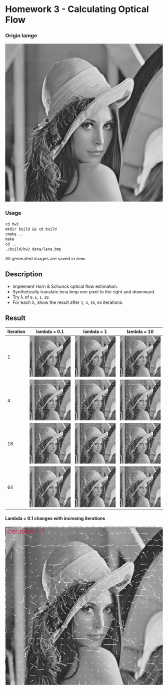 # Homework 3 - Calculating Optical Flow

### Origin Iamge
![lena](data/lena.bmp)

### Usage
```
cd hw3
mkdir build && cd build
cmake ..
make
cd ..
./build/hw3 data/lena.bmp
```
All generated images are saved in `demo`

## Description
* Implement Horn & Schunck optical flow estimation.
* Synthetically translate lena.bmp one pixel to the right and downward.
* Try λ of `0.1`, `1`, `10`.
* For each λ, show the result after `1`, `4`, `16`, `64` iterations.

## Result
|Iteration|lambda = 0.1|lambda = 1|lambda = 10|
|-|-|-|-|
|1|![HornSchunck_iter1_lamb0.1](demo/HornSchunck_iter1_lamb0.1.jpg)|![HornSchunck_iter1_lamb1](demo/HornSchunck_iter1_lamb1.jpg)|![HornSchunck_iter1_lamb10](demo/HornSchunck_iter1_lamb10.jpg)|
|4|![HornSchunck_iter4_lamb0.1](demo/HornSchunck_iter4_lamb0.1.jpg)|![HornSchunck_iter4_lamb1](demo/HornSchunck_iter4_lamb1.jpg)|![HornSchunck_iter4_lamb10](demo/HornSchunck_iter4_lamb10.jpg)|
|16|![HornSchunck_iter16_lamb0.1](demo/HornSchunck_iter16_lamb0.1.jpg)|![HornSchunck_iter16_lamb1](demo/HornSchunck_iter16_lamb1.jpg)|![HornSchunck_iter16_lamb10](demo/HornSchunck_iter16_lamb10.jpg)|
|64|![HornSchunck_iter64_lamb0.1](demo/HornSchunck_iter64_lamb0.1.jpg)|![HornSchunck_iter64_lamb1](demo/HornSchunck_iter64_lamb1.jpg)|![HornSchunck_iter64_lamb10](demo/HornSchunck_iter64_lamb10.jpg)|

#### Lambda = 0.1 changes with incresing iterations 
![lambda 0.1](img/lambda0.1.gif)